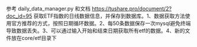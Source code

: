 参考 daily_data_manager.py 和文档 https://tushare.pro/document/2?doc_id=95 获取ETF指数的日线数据信息，并保存到数据库。1、数据获取方法使用官方推荐的方式，按照日期循环数据。2、每50条数据保存一次mysql避免终端导致数据丢失。3、可以通过输入开始和结束日期获取所有etf的数据。4、新的文件放在core/etf目录下